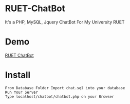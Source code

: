 # RUET-ChatBot
It's a PHP, MySQL, Jquery ChatBot For My University RUET

# Demo

<a href="http://ruetchatbot.epizy.com">RUET ChatBot</a>


# Install
```
From Database Folder Import chat.sql into your database
Run Your Server
Type localhost/chatbot/chatbot.php on your Browser
```





